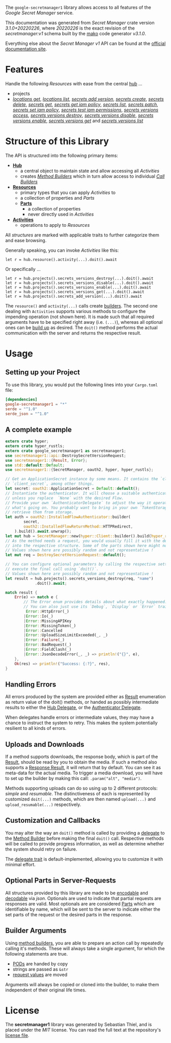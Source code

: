 <!---
DO NOT EDIT !
This file was generated automatically from 'src/mako/api/README.md.mako'
DO NOT EDIT !
-->
The `google-secretmanager1` library allows access to all features of the *Google Secret Manager* service.

This documentation was generated from *Secret Manager* crate version *3.1.0+20220226*, where *20220226* is the exact revision of the *secretmanager:v1* schema built by the [mako](http://www.makotemplates.org/) code generator *v3.1.0*.

Everything else about the *Secret Manager* *v1* API can be found at the
[official documentation site](https://cloud.google.com/secret-manager/).
# Features

Handle the following *Resources* with ease from the central [hub](https://docs.rs/google-secretmanager1/3.1.0+20220226/google_secretmanager1/SecretManager) ... 

* projects
 * [*locations get*](https://docs.rs/google-secretmanager1/3.1.0+20220226/google_secretmanager1/api::ProjectLocationGetCall), [*locations list*](https://docs.rs/google-secretmanager1/3.1.0+20220226/google_secretmanager1/api::ProjectLocationListCall), [*secrets add version*](https://docs.rs/google-secretmanager1/3.1.0+20220226/google_secretmanager1/api::ProjectSecretAddVersionCall), [*secrets create*](https://docs.rs/google-secretmanager1/3.1.0+20220226/google_secretmanager1/api::ProjectSecretCreateCall), [*secrets delete*](https://docs.rs/google-secretmanager1/3.1.0+20220226/google_secretmanager1/api::ProjectSecretDeleteCall), [*secrets get*](https://docs.rs/google-secretmanager1/3.1.0+20220226/google_secretmanager1/api::ProjectSecretGetCall), [*secrets get iam policy*](https://docs.rs/google-secretmanager1/3.1.0+20220226/google_secretmanager1/api::ProjectSecretGetIamPolicyCall), [*secrets list*](https://docs.rs/google-secretmanager1/3.1.0+20220226/google_secretmanager1/api::ProjectSecretListCall), [*secrets patch*](https://docs.rs/google-secretmanager1/3.1.0+20220226/google_secretmanager1/api::ProjectSecretPatchCall), [*secrets set iam policy*](https://docs.rs/google-secretmanager1/3.1.0+20220226/google_secretmanager1/api::ProjectSecretSetIamPolicyCall), [*secrets test iam permissions*](https://docs.rs/google-secretmanager1/3.1.0+20220226/google_secretmanager1/api::ProjectSecretTestIamPermissionCall), [*secrets versions access*](https://docs.rs/google-secretmanager1/3.1.0+20220226/google_secretmanager1/api::ProjectSecretVersionAccesCall), [*secrets versions destroy*](https://docs.rs/google-secretmanager1/3.1.0+20220226/google_secretmanager1/api::ProjectSecretVersionDestroyCall), [*secrets versions disable*](https://docs.rs/google-secretmanager1/3.1.0+20220226/google_secretmanager1/api::ProjectSecretVersionDisableCall), [*secrets versions enable*](https://docs.rs/google-secretmanager1/3.1.0+20220226/google_secretmanager1/api::ProjectSecretVersionEnableCall), [*secrets versions get*](https://docs.rs/google-secretmanager1/3.1.0+20220226/google_secretmanager1/api::ProjectSecretVersionGetCall) and [*secrets versions list*](https://docs.rs/google-secretmanager1/3.1.0+20220226/google_secretmanager1/api::ProjectSecretVersionListCall)




# Structure of this Library

The API is structured into the following primary items:

* **[Hub](https://docs.rs/google-secretmanager1/3.1.0+20220226/google_secretmanager1/SecretManager)**
    * a central object to maintain state and allow accessing all *Activities*
    * creates [*Method Builders*](https://docs.rs/google-secretmanager1/3.1.0+20220226/google_secretmanager1/client::MethodsBuilder) which in turn
      allow access to individual [*Call Builders*](https://docs.rs/google-secretmanager1/3.1.0+20220226/google_secretmanager1/client::CallBuilder)
* **[Resources](https://docs.rs/google-secretmanager1/3.1.0+20220226/google_secretmanager1/client::Resource)**
    * primary types that you can apply *Activities* to
    * a collection of properties and *Parts*
    * **[Parts](https://docs.rs/google-secretmanager1/3.1.0+20220226/google_secretmanager1/client::Part)**
        * a collection of properties
        * never directly used in *Activities*
* **[Activities](https://docs.rs/google-secretmanager1/3.1.0+20220226/google_secretmanager1/client::CallBuilder)**
    * operations to apply to *Resources*

All *structures* are marked with applicable traits to further categorize them and ease browsing.

Generally speaking, you can invoke *Activities* like this:

```Rust,ignore
let r = hub.resource().activity(...).doit().await
```

Or specifically ...

```ignore
let r = hub.projects().secrets_versions_destroy(...).doit().await
let r = hub.projects().secrets_versions_disable(...).doit().await
let r = hub.projects().secrets_versions_enable(...).doit().await
let r = hub.projects().secrets_versions_get(...).doit().await
let r = hub.projects().secrets_add_version(...).doit().await
```

The `resource()` and `activity(...)` calls create [builders][builder-pattern]. The second one dealing with `Activities` 
supports various methods to configure the impending operation (not shown here). It is made such that all required arguments have to be 
specified right away (i.e. `(...)`), whereas all optional ones can be [build up][builder-pattern] as desired.
The `doit()` method performs the actual communication with the server and returns the respective result.

# Usage

## Setting up your Project

To use this library, you would put the following lines into your `Cargo.toml` file:

```toml
[dependencies]
google-secretmanager1 = "*"
serde = "^1.0"
serde_json = "^1.0"
```

## A complete example

```Rust
extern crate hyper;
extern crate hyper_rustls;
extern crate google_secretmanager1 as secretmanager1;
use secretmanager1::api::DestroySecretVersionRequest;
use secretmanager1::{Result, Error};
use std::default::Default;
use secretmanager1::{SecretManager, oauth2, hyper, hyper_rustls};

// Get an ApplicationSecret instance by some means. It contains the `client_id` and 
// `client_secret`, among other things.
let secret: oauth2::ApplicationSecret = Default::default();
// Instantiate the authenticator. It will choose a suitable authentication flow for you, 
// unless you replace  `None` with the desired Flow.
// Provide your own `AuthenticatorDelegate` to adjust the way it operates and get feedback about 
// what's going on. You probably want to bring in your own `TokenStorage` to persist tokens and
// retrieve them from storage.
let auth = oauth2::InstalledFlowAuthenticator::builder(
        secret,
        oauth2::InstalledFlowReturnMethod::HTTPRedirect,
    ).build().await.unwrap();
let mut hub = SecretManager::new(hyper::Client::builder().build(hyper_rustls::HttpsConnector::with_native_roots().https_or_http().enable_http1().enable_http2().build()), auth);
// As the method needs a request, you would usually fill it with the desired information
// into the respective structure. Some of the parts shown here might not be applicable !
// Values shown here are possibly random and not representative !
let mut req = DestroySecretVersionRequest::default();

// You can configure optional parameters by calling the respective setters at will, and
// execute the final call using `doit()`.
// Values shown here are possibly random and not representative !
let result = hub.projects().secrets_versions_destroy(req, "name")
             .doit().await;

match result {
    Err(e) => match e {
        // The Error enum provides details about what exactly happened.
        // You can also just use its `Debug`, `Display` or `Error` traits
         Error::HttpError(_)
        |Error::Io(_)
        |Error::MissingAPIKey
        |Error::MissingToken(_)
        |Error::Cancelled
        |Error::UploadSizeLimitExceeded(_, _)
        |Error::Failure(_)
        |Error::BadRequest(_)
        |Error::FieldClash(_)
        |Error::JsonDecodeError(_, _) => println!("{}", e),
    },
    Ok(res) => println!("Success: {:?}", res),
}

```
## Handling Errors

All errors produced by the system are provided either as [Result](https://docs.rs/google-secretmanager1/3.1.0+20220226/google_secretmanager1/client::Result) enumeration as return value of
the doit() methods, or handed as possibly intermediate results to either the 
[Hub Delegate](https://docs.rs/google-secretmanager1/3.1.0+20220226/google_secretmanager1/client::Delegate), or the [Authenticator Delegate](https://docs.rs/yup-oauth2/*/yup_oauth2/trait.AuthenticatorDelegate.html).

When delegates handle errors or intermediate values, they may have a chance to instruct the system to retry. This 
makes the system potentially resilient to all kinds of errors.

## Uploads and Downloads
If a method supports downloads, the response body, which is part of the [Result](https://docs.rs/google-secretmanager1/3.1.0+20220226/google_secretmanager1/client::Result), should be
read by you to obtain the media.
If such a method also supports a [Response Result](https://docs.rs/google-secretmanager1/3.1.0+20220226/google_secretmanager1/client::ResponseResult), it will return that by default.
You can see it as meta-data for the actual media. To trigger a media download, you will have to set up the builder by making
this call: `.param("alt", "media")`.

Methods supporting uploads can do so using up to 2 different protocols: 
*simple* and *resumable*. The distinctiveness of each is represented by customized 
`doit(...)` methods, which are then named `upload(...)` and `upload_resumable(...)` respectively.

## Customization and Callbacks

You may alter the way an `doit()` method is called by providing a [delegate](https://docs.rs/google-secretmanager1/3.1.0+20220226/google_secretmanager1/client::Delegate) to the 
[Method Builder](https://docs.rs/google-secretmanager1/3.1.0+20220226/google_secretmanager1/client::CallBuilder) before making the final `doit()` call. 
Respective methods will be called to provide progress information, as well as determine whether the system should 
retry on failure.

The [delegate trait](https://docs.rs/google-secretmanager1/3.1.0+20220226/google_secretmanager1/client::Delegate) is default-implemented, allowing you to customize it with minimal effort.

## Optional Parts in Server-Requests

All structures provided by this library are made to be [encodable](https://docs.rs/google-secretmanager1/3.1.0+20220226/google_secretmanager1/client::RequestValue) and 
[decodable](https://docs.rs/google-secretmanager1/3.1.0+20220226/google_secretmanager1/client::ResponseResult) via *json*. Optionals are used to indicate that partial requests are responses 
are valid.
Most optionals are are considered [Parts](https://docs.rs/google-secretmanager1/3.1.0+20220226/google_secretmanager1/client::Part) which are identifiable by name, which will be sent to 
the server to indicate either the set parts of the request or the desired parts in the response.

## Builder Arguments

Using [method builders](https://docs.rs/google-secretmanager1/3.1.0+20220226/google_secretmanager1/client::CallBuilder), you are able to prepare an action call by repeatedly calling it's methods.
These will always take a single argument, for which the following statements are true.

* [PODs][wiki-pod] are handed by copy
* strings are passed as `&str`
* [request values](https://docs.rs/google-secretmanager1/3.1.0+20220226/google_secretmanager1/client::RequestValue) are moved

Arguments will always be copied or cloned into the builder, to make them independent of their original life times.

[wiki-pod]: http://en.wikipedia.org/wiki/Plain_old_data_structure
[builder-pattern]: http://en.wikipedia.org/wiki/Builder_pattern
[google-go-api]: https://github.com/google/google-api-go-client

# License
The **secretmanager1** library was generated by Sebastian Thiel, and is placed 
under the *MIT* license.
You can read the full text at the repository's [license file][repo-license].

[repo-license]: https://github.com/Byron/google-apis-rsblob/main/LICENSE.md
